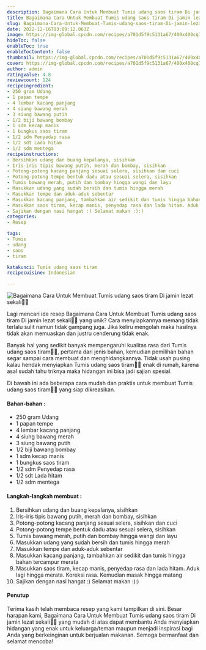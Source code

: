 ```yaml
---
description: Bagaimana Cara Untuk Membuat Tumis udang saos tiram Di jamin lezat sekali"
title: Bagaimana Cara Untuk Membuat Tumis udang saos tiram Di jamin lezat sekali
slug: Bagaimana-Cara-Untuk-Membuat-Tumis-udang-saos-tiram-Di-jamin-lezat-sekali
date: 2022-12-16T03:09:12.063Z
image: https://img-global.cpcdn.com/recipes/a701d5f9c5131a67/400x400cq70/photo.jpg
hideToc: false
enableToc: true
enableTocContent: false
thumbnail: https://img-global.cpcdn.com/recipes/a701d5f9c5131a67/400x400cq70/photo.jpg
cover: https://img-global.cpcdn.com/recipes/a701d5f9c5131a67/400x400cq70/photo.jpg
author: admin
ratingvalue: 4.8
reviewcount: 124
recipeingredient:
- 250 gram Udang
- 1 papan tempe
- 4 lembar kacang panjang
- 4 siung bawang merah
- 3 siung bawang putih
- 1/2 biji bawang bombay
- 1 sdm kecap manis
- 1 bungkus saos tiram
- 1/2 sdm Penyedap rasa
- 1/2 sdt Lada hitam
- 1/2 sdm mentega
recipeinstructions:
- Bersihkan udang dan buang kepalanya, sisihkan
- Iris-iris tipis bawang putih, merah dan bombay, sisihkan
- Potong-potong kacang panjang sesuai selera, sisihkan dan cuci
- Potong-potong tempe bentuk dadu atau sesuai selera, sisihkan
- Tumis bawang merah, putih dan bombay hingga wangi dan layu
- Masukkan udang yang sudah bersih dan tumis hingga merah
- Masukkan tempe dan aduk-aduk sebentar
- Masukkan kacang panjang, tambahkan air sedikit dan tumis hingga bahan tercampur merata
- Masukkan saos tiram, kecap manis, penyedap rasa dan lada hitam. Aduk lagi hingga merata. Koreksi rasa. Kemudian masak hingga matang
- Sajikan dengan nasi hangat :) Selamat makan :):)
categories:
- Resep

tags:
- Tumis
- udang
- saos
- tiram

katakunci: Tumis udang saos tiram
recipecuisine: Indonesian

---
```


![Bagaimana Cara Untuk Membuat Tumis udang saos tiram Di jamin lezat sekali👩‍🍳](https://img-global.cpcdn.com/recipes/a701d5f9c5131a67/400x400cq70/photo.jpg)

Lagi mencari ide resep Bagaimana Cara Untuk Membuat Tumis udang saos tiram Di jamin lezat sekali👩‍🍳 yang unik? Cara menyiapkannya memang tidak terlalu sulit namun tidak gampang juga. Jika keliru mengolah maka hasilnya tidak akan memuaskan dan justru cenderung tidak enak.

Banyak hal yang sedikit banyak mempengaruhi kualitas rasa dari Tumis udang saos tiram👩‍🍳, pertama dari jenis bahan, kemudian pemilihan bahan segar sampai cara membuat dan menghidangkannya. Tidak usah pusing kalau hendak menyiapkan Tumis udang saos tiram👩‍🍳 enak di rumah, karena asal sudah tahu triknya maka hidangan ini bisa jadi sajian spesial.

Di bawah ini ada beberapa cara mudah dan praktis untuk membuat Tumis udang saos tiram👩‍🍳 yang siap dikreasikan.

<!--inarticleads1-->

#### Bahan-bahan :

- 250 gram Udang
- 1 papan tempe
- 4 lembar kacang panjang
- 4 siung bawang merah
- 3 siung bawang putih
- 1/2 biji bawang bombay
- 1 sdm kecap manis
- 1 bungkus saos tiram
- 1/2 sdm Penyedap rasa
- 1/2 sdt Lada hitam
- 1/2 sdm mentega

<!--inarticleads2-->

#### Langkah-langkah membuat :

1. Bersihkan udang dan buang kepalanya, sisihkan
1. Iris-iris tipis bawang putih, merah dan bombay, sisihkan
1. Potong-potong kacang panjang sesuai selera, sisihkan dan cuci
1. Potong-potong tempe bentuk dadu atau sesuai selera, sisihkan
1. Tumis bawang merah, putih dan bombay hingga wangi dan layu
1. Masukkan udang yang sudah bersih dan tumis hingga merah
1. Masukkan tempe dan aduk-aduk sebentar
1. Masukkan kacang panjang, tambahkan air sedikit dan tumis hingga bahan tercampur merata
1. Masukkan saos tiram, kecap manis, penyedap rasa dan lada hitam. Aduk lagi hingga merata. Koreksi rasa. Kemudian masak hingga matang
1. Sajikan dengan nasi hangat :) Selamat makan :):)

#### Penutup

Terima kasih telah membaca resep yang kami tampilkan di sini. Besar harapan kami, Bagaimana Cara Untuk Membuat Tumis udang saos tiram Di jamin lezat sekali👩‍🍳 yang mudah di atas dapat membantu Anda menyiapkan hidangan yang enak untuk keluarga/teman maupun menjadi inspirasi bagi Anda yang berkeinginan untuk berjualan makanan. Semoga bermanfaat dan selamat mencoba!